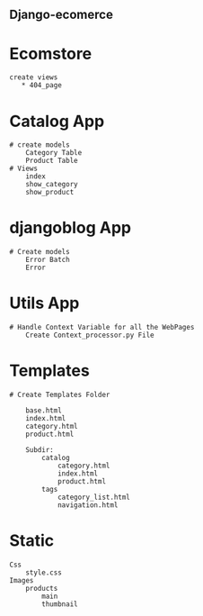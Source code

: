 
## Django-ecomerce

# Ecomstore
    create views
       * 404_page

# Catalog App
    # create models
        Category Table
        Product Table
    # Views
        index
        show_category
        show_product

# djangoblog App
    # Create models
        Error Batch
        Error

# Utils App
    # Handle Context Variable for all the WebPages
        Create Context_processor.py File



# Templates
    # Create Templates Folder
    
        base.html
        index.html
        category.html
        product.html

        Subdir:
            catalog
                category.html
                index.html
                product.html
            tags
                category_list.html
                navigation.html
            

# Static
    Css
        style.css
    Images
        products
            main
            thumbnail




    
        